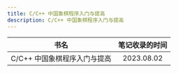 ```yaml
---
title: C/C++ 中国象棋程序入门与提高
description: C/C++ 中国象棋程序入门与提高
---
```


|             书名             | 笔记收录的时间 |
| :--------------------------: | :------------: |
| C/C++ 中国象棋程序入门与提高 |   2023.08.02   |
